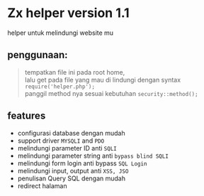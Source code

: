 # Zx helper version 1.1
helper untuk melindungi website mu

## penggunaan:
> tempatkan file ini pada root home,<br>
> lalu get pada file yang mau di lindungi dengan syntax `require('helper.php');`<br>
> panggil method nya sesuai kebutuhan `security::method();`
## features
- configurasi database dengan mudah
- support driver `MYSQLI` and `PDO`
- melindungi parameter ID anti `SQLI`
- melindungi parameter string anti `bypass blind SQLI`
- melindungi form login anti bypass `SQL Login`
- melindungi input, output anti `XSS, JSO`
- penulisan Query SQL dengan mudah
- redirect halaman
